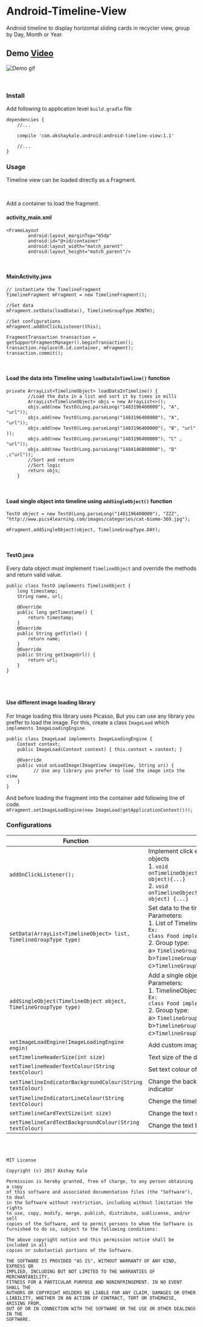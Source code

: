 # Android-Timeline-View
Android timeline to display horizontal sliding cards in recycler view, group by Day, Month or Year.


## Demo [Video](https://youtu.be/YkOB63MkMFY) 
![](https://raw.githubusercontent.com/akshaykale/Android-Timeline-View/master/media/demo.gif "Demo gif")

<br>

### Install

Add following to application level ```build.gradle``` file<br>
```
dependencies {
    //...

    compile 'com.akshaykale.android:android-timeline-view:1.1'

    //...
}
```

### Usage

Timeline view can be loaded directly as a Fragment.

<br>

Add a container to load the fragment.<br>

#### activity_main.xml 

```
<FrameLayout
        android:layout_marginTop="65dp"
        android:id="@+id/container"
        android:layout_width="match_parent"
        android:layout_height="match_parent"/>
```
<br>

#### MainActivity.java

```
// instantiate the TimelineFragment
TimelineFragment mFragment = new TimelineFragment();

//Set data
mFragment.setData(loadData(), TimelineGroupType.MONTH);

//Set configurations
mFragment.addOnClickListener(this);

FragmentTransaction transaction = getSupportFragmentManager().beginTransaction();
transaction.replace(R.id.container, mFragment);
transaction.commit();
```
<br>

#### Load the data into Timeline using ```loadDataInTimeline()``` function

```
private ArrayList<TimelineObject> loadDataInTimeline() {
        //Load the data in a list and sort it by times in milli
        ArrayList<TimelineObject> objs = new ArrayList<>();
        objs.add(new TestO(Long.parseLong("1483196400000"), "A", "url"));
        objs.add(new TestO(Long.parseLong("1483196400000"), "A", "url"));
        objs.add(new TestO(Long.parseLong("1483196400000"), "B", "url" ));
        objs.add(new TestO(Long.parseLong("1483196400000"), "C" , "url"));
        objs.add(new TestO(Long.parseLong("1484146800000"), "D" ,c"url"));
        //Sort and return
        //Sort logic
        return objs;
    }
```
<br>

#### Load single object into timeline using ``` addSingleObject() ``` function

```
TestO object = new TestO(Long.parseLong("1481196400000"), "ZZZ", "http://www.pics4learning.com/images/categories/cat-biome-360.jpg");

mFragment.addSingleObject(object, TimelineGroupType.DAY);
```

<br>

#### TestO.java <br>

Every data object must implement ```TimelineObject``` and override the methods and return valid value.
```
public class TestO implements TimelineObject {
    long timestamp;
    String name, url;

    @Override
    public long getTimestamp() {
        return timestamp;
    }
    @Override
    public String getTitle() {
        return name;
    }
    @Override
    public String getImageUrl() {
        return url;
    }
}
```
<br>
<br>

#### Use different image loading library

For Image loading this library uses Picasso, But you can use any library you preffer to load the image.
For this, create a class ```ImageLoad``` which  ```implements ImageLoadingEngine``` 
```
public class ImageLoad implements ImageLoadingEngine {
    Context context;
    public ImageLoad(Context context) { this.context = context; }
    
    @Override
    public void onLoadImage(ImageView imageView, String uri) {
          // Use any library you prefer to load the image into the view
    }
}
```
And before loading the fragment into the container add following line of code.<br>
```mFragment.setImageLoadEngine(new ImageLoad(getApplicationContext()));```

### Configurations


| Function | Usage |
|---|---|
|```addOnClickListener();```| Implement click events on the timeline objects <br>1. ```void onTimelineObjectClicked(TimelineObject object){...}``` <br>2. ```void onTimelineObjectLongClicked(TimelineObject object) {...}```|
|```setData(ArrayList<TimelineObject> list, TimelineGroupType type)```|Set data to the timeline.<br>Parameters:<br>1. List of TimelineObjects.<br>```Ex:```<br>```class Food implements TimelineObject{...}```<br>2. Group type:<br>  a> ```TimelineGroupType.DAY```<br>  b>```TimelineGroupType.MONTH```<br>  c>```TimelineGroupType.YEAR```| 
|```addSingleObject(TimelineObject object, TimelineGroupType type)```|Add a single object to the timeline.<br>Parameters:<br>1. TimelineObject.<br>```Ex:```<br>```class Food implements TimelineObject{...}```<br>2. Group type:<br>  a> ```TimelineGroupType.DAY```<br>  b>```TimelineGroupType.MONTH```<br>  c>```TimelineGroupType.YEAR```|
|```setImageLoadEngine(ImageLoadingEngine engin)```|Add custom image loading logic|
|```setTimelineHeaderSize(int size)```|Text size of the date header|
|```setTimelineHeaderTextColour(String textColour)```|Set text colour of date header|
|```setTimelineIndicatorBackgroundColour(String textColour)```|Change the background colour of Timeline indicator|
|```setTimelineIndicatorLineColour(String textColour)```|Chenge the timeline indicator line colour|
|```setTimelineCardTextSize(int size)```|Change the text size of timeline card|
|```setTimelineCardTextBackgroundColour(String textColour)```|Change the text background colour of card|







<br>
<br>

```
MIT License

Copyright (c) 2017 Akshay Kale

Permission is hereby granted, free of charge, to any person obtaining a copy
of this software and associated documentation files (the "Software"), to deal
in the Software without restriction, including without limitation the rights
to use, copy, modify, merge, publish, distribute, sublicense, and/or sell
copies of the Software, and to permit persons to whom the Software is
furnished to do so, subject to the following conditions:

The above copyright notice and this permission notice shall be included in all
copies or substantial portions of the Software.

THE SOFTWARE IS PROVIDED "AS IS", WITHOUT WARRANTY OF ANY KIND, EXPRESS OR
IMPLIED, INCLUDING BUT NOT LIMITED TO THE WARRANTIES OF MERCHANTABILITY,
FITNESS FOR A PARTICULAR PURPOSE AND NONINFRINGEMENT. IN NO EVENT SHALL THE
AUTHORS OR COPYRIGHT HOLDERS BE LIABLE FOR ANY CLAIM, DAMAGES OR OTHER
LIABILITY, WHETHER IN AN ACTION OF CONTRACT, TORT OR OTHERWISE, ARISING FROM,
OUT OF OR IN CONNECTION WITH THE SOFTWARE OR THE USE OR OTHER DEALINGS IN THE
SOFTWARE.

```
